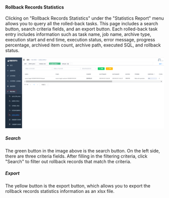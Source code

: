 #### Rollback Records Statistics

Clicking on "Rollback Records Statistics" under the "Statistics Report" menu allows you to query all the rolled-back tasks. This page includes a search button, search criteria fields, and an export button. Each rolled-back task entry includes information such as task name, job name, archive type, execution start and end time, execution status, error message, progress percentage, archived item count, archive path, executed SQL, and rollback status.

![image-20230621112909511](../../../../images/whalealDataImages/image-20230621112909511.png)

##### Search

The green button in the image above is the search button. On the left side, there are three criteria fields. After filling in the filtering criteria, click "Search" to filter out rollback records that match the criteria.

##### Export

The yellow button is the export button, which allows you to export the rollback records statistics information as an xlsx file.